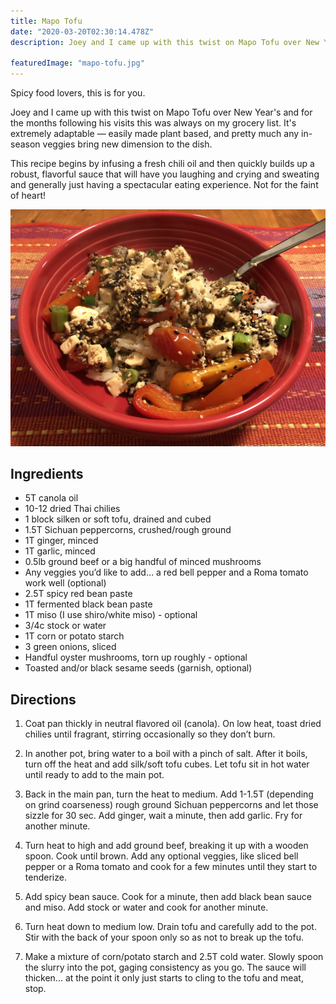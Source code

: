```yaml
---
title: Mapo Tofu
date: "2020-03-20T02:30:14.478Z"
description: Joey and I came up with this twist on Mapo Tofu over New Year's and for the months following his visits this was always on my grocery list. It's extremely adaptable — easily made plant based, and pretty much any in-season veggies bring new dimension to the dish.

featuredImage: "mapo-tofu.jpg"
---
```


Spicy food lovers, this is for you.

Joey and I came up with this twist on Mapo Tofu over New Year's and for the months following his visits this was always on my grocery list. It's extremely adaptable — easily made plant based, and pretty much any in-season veggies bring new dimension to the dish.

This recipe begins by infusing a fresh chili oil and then quickly builds up a robust, flavorful sauce that will have you laughing and crying and sweating and generally just having a spectacular eating experience. Not for the faint of heart!

![Mapo Tofu rice bowl](./mapo-tofu-bowl.jpg)

## Ingredients

- 5T canola oil
- 10-12 dried Thai chilies
- 1 block silken or soft tofu, drained and cubed
- 1.5T Sichuan peppercorns, crushed/rough ground
- 1T ginger, minced
- 1T garlic, minced
- 0.5lb ground beef or a big handful of minced mushrooms
- Any veggies you’d like to add… a red bell pepper and a Roma tomato work well (optional)
- 2.5T spicy red bean paste
- 1T fermented black bean paste
- 1T miso (I use shiro/white miso) - optional
- 3/4c stock or water
- 1T corn or potato starch
- 3 green onions, sliced
- Handful oyster mushrooms, torn up roughly - optional
- Toasted and/or black sesame seeds (garnish, optional)

## Directions

1. Coat pan thickly in neutral flavored oil (canola). On low heat, toast dried chilies until fragrant, stirring occasionally so they don’t burn.

2. In another pot, bring water to a boil with a pinch of salt. After it boils, turn off the heat and add silk/soft tofu cubes. Let tofu sit in hot water until ready to add to the main pot.

3. Back in the main pan, turn the heat to medium. Add 1-1.5T (depending on grind coarseness) rough ground Sichuan peppercorns and let those sizzle for 30 sec. Add ginger, wait a minute, then add garlic. Fry for another minute.

4. Turn heat to high and add ground beef, breaking it up with a wooden spoon. Cook until brown. Add any optional veggies, like sliced bell pepper or a Roma tomato and cook for a few minutes until they start to tenderize.

5. Add spicy bean sauce. Cook for a minute, then add black bean sauce and miso. Add stock or water and cook for another minute.

6. Turn heat down to medium low. Drain tofu and carefully add to the pot. Stir with the back of your spoon only so as not to break up the tofu.

7. Make a mixture of corn/potato starch and 2.5T cold water. Slowly spoon the slurry into the pot, gaging consistency as you go. The sauce will thicken... at the point it only just starts to cling to the tofu and meat, stop.
